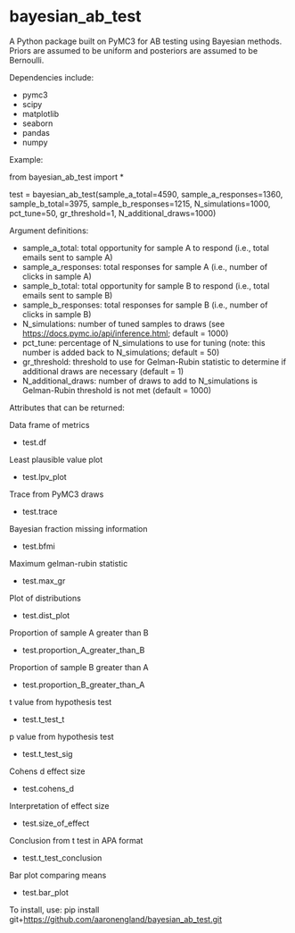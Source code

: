 # bayesian_ab_test

A Python package built on PyMC3 for AB testing using Bayesian methods. Priors are assumed to be uniform and posteriors are assumed to be Bernoulli.

Dependencies include:
- pymc3
- scipy
- matplotlib
- seaborn
- pandas
- numpy

Example:

from bayesian_ab_test import *

test = bayesian_ab_test(sample_a_total=4590, 
                        sample_a_responses=1360, 
                        sample_b_total=3975, 
                        sample_b_responses=1215,
                        N_simulations=1000, 
                        pct_tune=50, 
                        gr_threshold=1, 
                        N_additional_draws=1000)

Argument definitions:
- sample_a_total: total opportunity for sample A to respond (i.e., total emails sent to sample A)
- sample_a_responses: total responses for sample A (i.e., number of clicks in sample A)
- sample_b_total: total opportunity for sample B to respond (i.e., total emails sent to sample B)
- sample_b_responses: total responses for sample B (i.e., number of clicks in sample B)
- N_simulations: number of tuned samples to draws (see https://docs.pymc.io/api/inference.html; default = 1000)
- pct_tune: percentage of N_simulations to use for tuning (note: this number is added back to N_simulations; default = 50)
- gr_threshold: threshold to use for Gelman-Rubin statistic to determine if additional draws are necessary (default = 1)
- N_additional_draws: number of draws to add to N_simulations is Gelman-Rubin threshold is not met (default = 1000)

Attributes that can be returned:

Data frame of metrics
- test.df

Least plausible value plot
- test.lpv_plot

Trace from PyMC3 draws
- test.trace

Bayesian fraction missing information
- test.bfmi

Maximum gelman-rubin statistic
- test.max_gr

Plot of distributions
- test.dist_plot

Proportion of sample A greater than B
- test.proportion_A_greater_than_B

Proportion of sample B greater than A
- test.proportion_B_greater_than_A

t value from hypothesis test
- test.t_test_t

p value from hypothesis test
- test.t_test_sig

Cohens d effect size
- test.cohens_d

Interpretation of effect size
- test.size_of_effect

Conclusion from t test in APA format
- test.t_test_conclusion

Bar plot comparing means
- test.bar_plot

To install, use: pip install git+https://github.com/aaronengland/bayesian_ab_test.git
